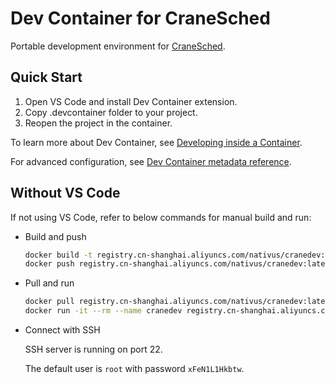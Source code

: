 # Dev Container for CraneSched

Portable development environment for [CraneSched](https://github.com/PKUHPC/CraneSched).

## Quick Start

1. Open VS Code and install Dev Container extension.  
2. Copy .devcontainer folder to your project.
3. Reopen the project in the container.

To learn more about Dev Container, see [Developing inside a Container](https://code.visualstudio.com/docs/remote/containers).

For advanced configuration, see [Dev Container metadata reference](https://containers.dev/implementors/json_reference/). 

## Without VS Code

If not using VS Code, refer to below commands for manual build and run: 

- Build and push
    ```sh
    docker build -t registry.cn-shanghai.aliyuncs.com/nativus/cranedev:latest .
    docker push registry.cn-shanghai.aliyuncs.com/nativus/cranedev:latest
    ```

- Pull and run
    ```sh
    docker pull registry.cn-shanghai.aliyuncs.com/nativus/cranedev:latest
    docker run -it --rm --name cranedev registry.cn-shanghai.aliyuncs.com/nativus/cranedev:latest
    ```
- Connect with SSH
    
    SSH server is running on port 22. 
    
    The default user is `root` with password `xFeN1L1Hkbtw`.


